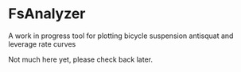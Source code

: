# FsAnalyzer

A work in progress tool for plotting bicycle suspension antisquat and leverage
rate curves

Not much here yet, please check back later.

